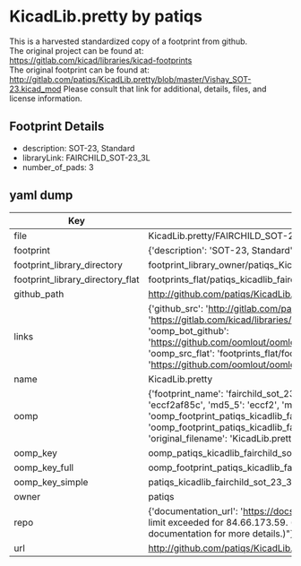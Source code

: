 # KicadLib.pretty by patiqs  
This is a harvested standardized copy of a footprint from github.  
The original project can be found at:  
https://gitlab.com/kicad/libraries/kicad-footprints  
The original footprint can be found at:
http://gitlab.com/patiqs/KicadLib.pretty/blob/master/Vishay_SOT-23.kicad_mod
Please consult that link for additional, details, files, and license information.  
## Footprint Details
* description: SOT-23, Standard  
* libraryLink: FAIRCHILD_SOT-23_3L  
* number_of_pads: 3  
## yaml dump  
| Key | Value |  
| --- | --- |  
| file | KicadLib.pretty/FAIRCHILD_SOT-23_3L.kicad_mod |  
| footprint | {'description': 'SOT-23, Standard', 'libraryLink': 'FAIRCHILD_SOT-23_3L', 'number_of_pads': 3} |  
| footprint_library_directory | footprint_library_owner/patiqs_KicadLib.pretty |  
| footprint_library_directory_flat | footprints_flat/patiqs_kicadlib_fairchild_sot_23_3l/working |  
| github_path | http://github.com/patiqs/KicadLib.pretty/blob/master/FAIRCHILD_SOT-23_3L.kicad_mod |  
| links | {'github_src': 'http://gitlab.com/patiqs/KicadLib.pretty/blob/master/Vishay_SOT-23.kicad_mod', 'github_src_repo': 'https://gitlab.com/kicad/libraries/kicad-footprints', 'oomp_bot': 'footprints/patiqs_kicadlib_fairchild_sot_23_3l/working', 'oomp_bot_github': 'https://github.com/oomlout/oomlout_oomp_footprint_bot/tree/main/footprints/patiqs_kicadlib_fairchild_sot_23_3l/working', 'oomp_src_flat': 'footprints_flat/footprints_flat/patiqs_kicadlib_fairchild_sot_23_3l/working', 'oomp_src_flat_github': 'https://github.com/oomlout/oomlout_oomp_footprint_src/tree/main/footprints_flat/patiqs_kicadlib_fairchild_sot_23_3l/working'} |  
| name | KicadLib.pretty |  
| oomp | {'footprint_name': 'fairchild_sot_23_3l', 'library_name': 'kicadlib', 'md5': 'eccf2af85ce5180732cbc7612f9acd42', 'md5_10': 'eccf2af85c', 'md5_5': 'eccf2', 'md5_6': 'eccf2a', 'oomp_key': 'oomp_patiqs_kicadlib_fairchild_sot_23_3l', 'oomp_key_extra': 'oomp_footprint_patiqs_kicadlib_fairchild_sot_23_3l', 'oomp_key_full': 'oomp_footprint_patiqs_kicadlib_fairchild_sot_23_3l_eccf2a', 'oomp_key_simple': 'patiqs_kicadlib_fairchild_sot_23_3l', 'original_filename': 'KicadLib.pretty/FAIRCHILD_SOT-23_3L.kicad_mod', 'owner_name': 'patiqs'} |  
| oomp_key | oomp_patiqs_kicadlib_fairchild_sot_23_3l |  
| oomp_key_full | oomp_footprint_patiqs_kicadlib_fairchild_sot_23_3l |  
| oomp_key_simple | patiqs_kicadlib_fairchild_sot_23_3l |  
| owner | patiqs |  
| repo | {'documentation_url': 'https://docs.github.com/rest/overview/resources-in-the-rest-api#rate-limiting', 'message': "API rate limit exceeded for 84.66.173.59. (But here's the good news: Authenticated requests get a higher rate limit. Check out the documentation for more details.)"} |  
| url | http://github.com/patiqs/KicadLib.pretty |  

